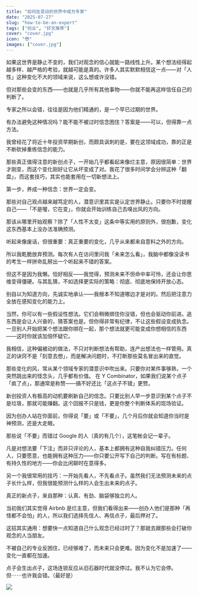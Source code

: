 ```yaml
---
title: "如何在变动的世界中成为专家"
date: "2025-07-27"
slug: "how-to-be-an-expert"
tags: ["创业", "好文推荐"]
cover: "cover.jpg"
icon: "😎"
images: ["cover.jpg"]
---
```

如果这世界是静止不变的，我们对观念的信心就能一路线性上升。某个想法经得起越多样、越严格的考验，就越可能是真的。许多人其实默默相信这一点——对「人性」这种变化不大的领域来说，这么想或许没错。



但对那些会变的东西——也就是几乎所有其他事物——你就不能再这样信任自己的判断了。



专家之所以会错，往往是因为他们精通的，是一个早已过期的世界。



有办法避免这种情况吗？能不能不被过时信念困住？答案是——可以，但得靠一点方法。



我曾经花了将近十年投资早期新创，而颇具讽刺的是，要在这领域成功，靠的正是不断砍掉重练信念的能力。



那些真正值得注意的新创点子，一开始几乎都看起来像烂主意，原因很简单：世界才刚变，而这个变化刚好让它从坏变成了对。我花了很多时间学会分辨这种「翻盘」，而这套技巧，其实也能套用在一切新想法上。



第一步，养成一种信念：世界一定会变。



那些对自己观点越来越笃定的人，潜意识里其实是认定世界静止。只要你不时提醒自己——「不是喔，它在变」，你就会开始训练自己去嗅出风的方向。



那该从哪里开始观察？除了「人性不太变」这条中等实用的原则外，很抱歉，变化这东西基本上没办法准确预测。



听起来像废话，但很重要：真正重要的变化，几乎从来都来自意料之外的方向。



所以我乾脆放弃预测。每次有人在访问里问我「未来怎么看」，我脑中都像没读书的考生一样拼命乱掰出一个听起来不错的答案。



但这不是因为我懒。恰好相反——我觉得，预测未来不但命中率可怜，还会让你思维变得僵硬。与其乱猜，不如选择更实际的策略：彻底、彻底地保持开放心态。



别自以为知道方向，先诚实地承认——我根本不知道哪边才是对的。然后把注意力全放在感知变化的能力上。



当然，你可以有一些假设性想法。它们会稍微绑住你没错，但也会驱动你前进。追东西是会让人兴奋的，猜答案也是。但你得非常有纪律，不让这些假设变成执念。
一旦别人开始把某个想法跟你绑在一起，那个想法就更可能变成你想相信的东西——这时你就该加倍怀疑它。



我相信，这种偏被动的做法，不只对判断想法有帮助，连产出想法也一样管用。真正的诀窍不是「刻意去想」，而是解决问题时，不打断那些莫名冒出来的直觉。



那些变化的风，常从某个领域专家的潜意识中吹出来。只要你对某件事够熟，一个突然跳出来的怪念头，几乎都有价值。
在 Y Combinator，如果我们说某个点子「疯了点」，那通常是称赞——搞不好还比「这点子不错」更赞。



新创投资人有极高的动机要刷新自己的信念。只要比别人早一步意识到某个点子不是垃圾，那就可能赚翻。这个回报不只是钱，更是你整个判断体系的现场验证。



因为创办人站在你面前，你得说「要」或「不要」，几个月后你就会知道你当时是神预测，还是大走眼。



那些说「不要」而错过 Google 的人（真的有几个），这笔帐会记一辈子。



凡是对想法要「下注」而非只评论的人，基本上都拥有这种自我纠错压力。任何人，只要愿意，也能拥有这种压力——你只要公开写下自己的判断。写在有标题、有持久性的地方——你会比闲聊时在意得多。



另一个我很常用的技巧：一开始先看人，不先看点子。虽然我们无法预测未来的点子长什么样，但我很能预测什么样的人会生出未来的点子。



真正的新点子，来自那种：认真、有劲、脑袋够独立的人。



当初我们其实觉得 Airbnb 是烂主意，但我们看得出来——创办人他们是那种「再怪都不会怕」的人，所以我们选择先信人、再信点子，最后押对了。



这招其实通用：想要快一点知道自己什么观念已经过时了？那就去跟那些会打破你观念的人当朋友。



不被自己的专业反困住，已经够难了，而未来只会更难。因为变化不是加速了——变化一直都在加速。



点子会生出点子，这场连锁反应从旧石器时代就没停过。我不认为它会停。
但⋯⋯也许我会错。（最好是）




![](https://prod-files-secure.s3.us-west-2.amazonaws.com/112d0858-5090-4d34-a606-b75eb8d65fd2/46476355-9cf3-4e99-9b7a-3531bc426380/1000202064.png?X-Amz-Algorithm=AWS4-HMAC-SHA256&X-Amz-Content-Sha256=UNSIGNED-PAYLOAD&X-Amz-Credential=ASIAZI2LB466QIUY5YB4%2F20251012%2Fus-west-2%2Fs3%2Faws4_request&X-Amz-Date=20251012T163434Z&X-Amz-Expires=3600&X-Amz-Security-Token=IQoJb3JpZ2luX2VjEIT%2F%2F%2F%2F%2F%2F%2F%2F%2F%2FwEaCXVzLXdlc3QtMiJHMEUCIBIYwd4aAl7QXsQbMbN1trMmPvIvrhOIXtmnCMlKeqpkAiEAx50wpxHIX8uou2mv%2BYlwE%2F5Mgga9ZLEWGIZOP5f6ORwq%2FwMILRAAGgw2Mzc0MjMxODM4MDUiDIzNYAi1VYwWQ1w9AircAzE7BMdwm9BzNkrlvVKugY5VLyE6POX206xpSVvtHhCYPYjGFZTly2%2Fknp1%2FwMkLs71sIus0J%2BiE4c7NnZBPwRwUwvqnlaEGERLuxO6eErQ16YxY8Cg47nj8780xRBdtWqBrCRDPBOGLo%2Fuz%2FhxHNpdQz707gtYNA2iROxemiHqbcaLxJ68SkXkocKkcfZIP%2FAHy2%2F%2FDnKKCub8OKrWos9c%2BIYvLp9LjP6QSY0DWixqmXGj8PiClarwNzjKbNTZyPuKvyJrHJEFP4lKaaFX3YTp3%2FCuyF8IrrGk%2ByOakXNaa9Ml%2BbFRWGPJN%2FaKOvkJxIO9uNPEkNdO07KijTcN0y5Eyt1yJuEsrkDCRdLa4PipytQ8kZREXF5FMKJVvXa0DVbut9aVLQChlzkPqK%2FMB%2BG3NLefQg9ocYiYs6R5lJQJQ1vVHPCd4hjnEo3sVm7bCgX1O27XR6GHkMzbIaP41c7eS1p9Z%2F7HdvT8v4GWikgDGRseJywlmoXknKOE68rtkyr93Ivb4sU6rcPFFscZm9V%2BohIdkDFEwKo7FBWLSjAE6OMRFpDjp4SzDmiH%2FaAa%2BRxmbgvC9mxN7pwBn39LcdiQ95SsxWGioyn2i52%2B685JcFVFwABL0F%2FW5%2B4GnMNS4rscGOqUBPoc8viXrVAhg9PpzvrAjt2SBCccGhoE1V2LUnCgv%2B7zaqfTK5B43jrWo3LMBFtDjr1oMGY7kU4HFHWAmfcTCoF9p4j%2FUg6rC8dzg8MYJcDDo1rd8APBO5OElsKs1cym%2BIsfqY1UDZzHBDZVHh8%2BbF5gfj8vE%2Bss%2BTdhL%2B7k4K8aWR5S71E%2F7xRcUQjghjR%2FXtnkhhxbyHbBm%2Br0AHXzRr3finFFd&X-Amz-Signature=5db868ce961d96d51071409e42b58c69688efea19fc4df6c3738aedd6ac3f9ef&X-Amz-SignedHeaders=host&x-amz-checksum-mode=ENABLED&x-id=GetObject)

